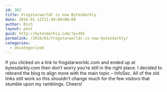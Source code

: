 ```yaml
---
id: 382
title: FrogstarworldC is now BytesDarkly
date: 2016-01-12T21:49:09+00:00
author: Rich
layout: post
guid: http://bytesdarkly.com/?p=382
permalink: /2016/01/frogstarworldc-is-now-bytesdarkly/
categories:
  - Uncategorized
---
```

If you clicked on a link to frogstarworldc.com and ended up at bytesdarkly.com then don&#8217;t worry you&#8217;re still in the right place. I decided to rebrand the blog to align more with the main topic &#8211; InfoSec. All of the old links still work so this shouldn&#8217;t change much for the few visitors that stumble upon my ramblings. Cheers!